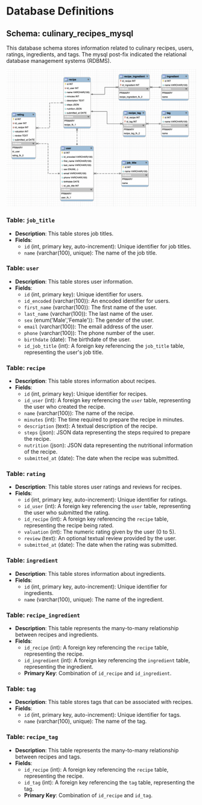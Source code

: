 # Database Definitions

## Schema: culinary_recipes_mysql
This database schema stores information related to culinary recipes, users, ratings, ingredients, and tags. The mysql post-fix indicated the relational database management systems (RDBMS).

![Alt Text](schema.png)

### Table: `job_title`
- **Description**: This table stores job titles.
- **Fields**:
  - `id` (int, primary key, auto-increment): Unique identifier for job titles.
  - `name` (varchar(100), unique): The name of the job title.

### Table: `user`
- **Description**: This table stores user information.
- **Fields**:
  - `id` (int, primary key): Unique identifier for users.
  - `id_encoded` (varchar(100)): An encoded identifier for users.
  - `first_name` (varchar(100)): The first name of the user.
  - `last_name` (varchar(100)): The last name of the user.
  - `sex` (enum('Male','Female')): The gender of the user.
  - `email` (varchar(100)): The email address of the user.
  - `phone` (varchar(100)): The phone number of the user.
  - `birthdate` (date): The birthdate of the user.
  - `id_job_title` (int): A foreign key referencing the `job_title` table, representing the user's job title.

### Table: `recipe`
- **Description**: This table stores information about recipes.
- **Fields**:
  - `id` (int, primary key): Unique identifier for recipes.
  - `id_user` (int): A foreign key referencing the `user` table, representing the user who created the recipe.
  - `name` (varchar(100)): The name of the recipe.
  - `minutes` (int): The time required to prepare the recipe in minutes.
  - `description` (text): A textual description of the recipe.
  - `steps` (json): JSON data representing the steps required to prepare the recipe.
  - `nutrition` (json): JSON data representing the nutritional information of the recipe.
  - `submitted_at` (date): The date when the recipe was submitted.

### Table: `rating`
- **Description**: This table stores user ratings and reviews for recipes.
- **Fields**:
  - `id` (int, primary key, auto-increment): Unique identifier for ratings.
  - `id_user` (int): A foreign key referencing the `user` table, representing the user who submitted the rating.
  - `id_recipe` (int): A foreign key referencing the `recipe` table, representing the recipe being rated.
  - `valuation` (int): The numeric rating given by the user (0 to 5).
  - `review` (text): An optional textual review provided by the user.
  - `submitted_at` (date): The date when the rating was submitted.

### Table: `ingredient`
- **Description**: This table stores information about ingredients.
- **Fields**:
  - `id` (int, primary key, auto-increment): Unique identifier for ingredients.
  - `name` (varchar(100), unique): The name of the ingredient.

### Table: `recipe_ingredient`
- **Description**: This table represents the many-to-many relationship between recipes and ingredients.
- **Fields**:
  - `id_recipe` (int): A foreign key referencing the `recipe` table, representing the recipe.
  - `id_ingredient` (int): A foreign key referencing the `ingredient` table, representing the ingredient.
  - **Primary Key**: Combination of `id_recipe` and `id_ingredient`.

### Table: `tag`
- **Description**: This table stores tags that can be associated with recipes.
- **Fields**:
  - `id` (int, primary key, auto-increment): Unique identifier for tags.
  - `name` (varchar(100), unique): The name of the tag.

### Table: `recipe_tag`
- **Description**: This table represents the many-to-many relationship between recipes and tags.
- **Fields**:
  - `id_recipe` (int): A foreign key referencing the `recipe` table, representing the recipe.
  - `id_tag` (int): A foreign key referencing the `tag` table, representing the tag.
  - **Primary Key**: Combination of `id_recipe` and `id_tag`.
